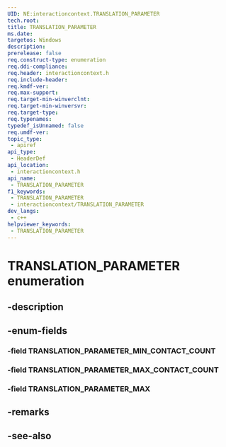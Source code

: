 ```yaml
---
UID: NE:interactioncontext.TRANSLATION_PARAMETER
tech.root: 
title: TRANSLATION_PARAMETER
ms.date: 
targetos: Windows
description: 
prerelease: false
req.construct-type: enumeration
req.ddi-compliance: 
req.header: interactioncontext.h
req.include-header: 
req.kmdf-ver: 
req.max-support: 
req.target-min-winverclnt: 
req.target-min-winversvr: 
req.target-type: 
req.typenames: 
typedef_isUnnamed: false
req.umdf-ver: 
topic_type:
 - apiref
api_type:
 - HeaderDef
api_location:
 - interactioncontext.h
api_name:
 - TRANSLATION_PARAMETER
f1_keywords:
 - TRANSLATION_PARAMETER
 - interactioncontext/TRANSLATION_PARAMETER
dev_langs:
 - c++
helpviewer_keywords:
 - TRANSLATION_PARAMETER
---
```


# TRANSLATION_PARAMETER enumeration

## -description

## -enum-fields

### -field TRANSLATION_PARAMETER_MIN_CONTACT_COUNT

### -field TRANSLATION_PARAMETER_MAX_CONTACT_COUNT

### -field TRANSLATION_PARAMETER_MAX

## -remarks

## -see-also

